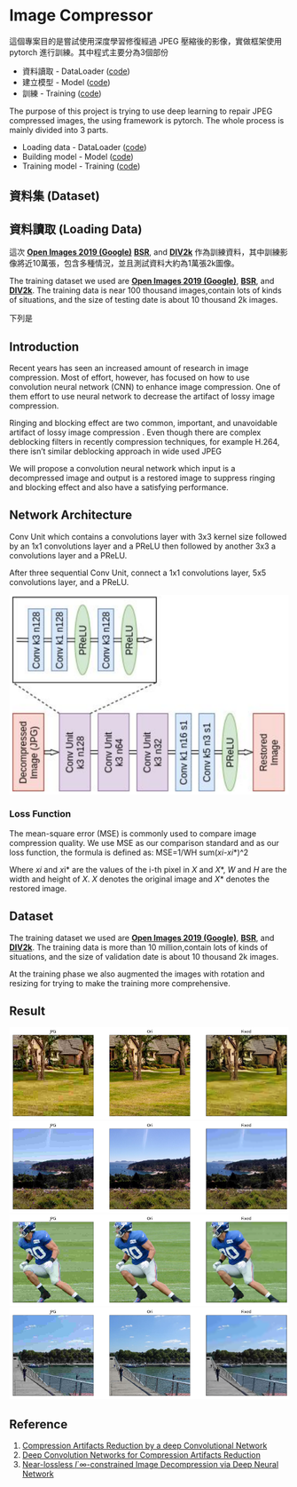 # Image Compressor
這個專案目的是嘗試使用深度學習修復經過 JPEG 壓縮後的影像，實做框架使用 pytorch 進行訓練。其中程式主要分為3個部份
* 資料讀取 - DataLoader ([code](https://github.com/TsengMJ/Image_Compressor/blob/master/Src/DataLoader.ipynb))
* 建立模型 - Model ([code](https://github.com/TsengMJ/Image_Compressor/blob/master/Src/Model.ipynb))
* 訓練 - Training ([code](https://github.com/TsengMJ/Image_Compressor/blob/master/Src/Training.ipynb))

The purpose of this project is trying to use deep learning to repair JPEG compressed images, the using framework is pytorch. The whole process is mainly divided into 3 parts. 
* Loading data - DataLoader ([code](https://github.com/TsengMJ/Image_Compressor/blob/master/Src/DataLoader.ipynb))
* Building model - Model ([code](https://github.com/TsengMJ/Image_Compressor/blob/master/Src/Model.ipynb))
* Training model - Training ([code](https://github.com/TsengMJ/Image_Compressor/blob/master/Src/Training.ipynb))

## 資料集 (Dataset)

## 資料讀取 (Loading Data)
這次 **[Open Images 2019 (Google)](https://www.kaggle.com/c/open-images-2019-object-detection)** **[BSR](https://www2.eecs.berkeley.edu/Research/Projects/CS/vision/bsds/)**, and **[DIV2k](https://data.vision.ee.ethz.ch/cvl/DIV2K/)** 作為訓練資料，其中訓練影像將近10萬張，包含多種情況，並且測試資料大約為1萬張2k圖像。

The training dataset we used are **[Open Images 2019 (Google)](https://www.kaggle.com/c/open-images-2019-object-detection)**, **[BSR](https://www2.eecs.berkeley.edu/Research/Projects/CS/vision/bsds/)**, and **[DIV2k](https://data.vision.ee.ethz.ch/cvl/DIV2K/)**. The training data is near 100 thousand images,contain lots of kinds of situations, and the size of testing date is about 10 thousand 2k images. 


下列是

## Introduction
  Recent years has seen an increased amount of research in image compression. Most of effort, however, has focused on how to use convolution neural network (CNN) to enhance image compression. One of them effort to use neural network to decrease the artifact of lossy image compression.  
  
  Ringing and blocking effect are two common, important, and unavoidable artifact of lossy image compression . Even though there are complex deblocking filters in recently compression techniques, for example H.264, there isn’t similar deblocking approach in wide used JPEG
  
  We will propose a convolution neural network which input is a decompressed image and output is a restored image to suppress ringing and blocking effect  and also have a satisfying performance.

## Network Architecture
Conv Unit which contains a convolutions layer with 3x3 kernel size followed by an 1x1 convolutions layer and a PReLU then followed by another 3x3 a convolutions layer and a PReLU. 

After three sequential Conv Unit, connect a 1x1 convolutions layer, 5x5 convolutions layer, and a PReLU.

![](/Result/Model.png)

### Loss Function
The mean-square error (MSE) is commonly used to compare image compression quality. We use MSE as our comparison standard and as our loss function, the formula is defined as:
MSE=1/WH sum(*xi*-*xi**)^2

Where *xi* and *x*i* are the values of the i-th pixel in *X* and *X**, *W* and *H* are the width and height of *X*. *X* denotes the original image and *X** denotes the restored image. 

## Dataset
The training dataset we used are **[Open Images 2019 (Google)](https://www.kaggle.com/c/open-images-2019-object-detection)**, **[BSR](https://www2.eecs.berkeley.edu/Research/Projects/CS/vision/bsds/)**, and **[DIV2k](https://data.vision.ee.ethz.ch/cvl/DIV2K/)**. The training data is more than 10 million,contain lots of kinds of situations, and the size of validation date is about 10 thousand 2k images. 

At the training phase we also augmented the images with rotation and resizing for trying to make the training more comprehensive.

## Result
![](/Result/1.png)
![](/Result/7.png)
![](/Result/4.png)
![](/Result/6.png)

## Reference
1. [Compression Artifacts Reduction by a deep Convolutional Network](https://arxiv.org/abs/1504.06993)
2. [Deep Convolution Networks for Compression Artifacts Reduction](https://www.researchgate.net/publication/306185963_Deep_Convolution_Networks_for_Compression_Artifacts_Reduction)
3. [Near-lossless *l*`∞-constrained Image Decompression
via Deep Neural Network](https://arxiv.org/pdf/1801.07987.pdf)

